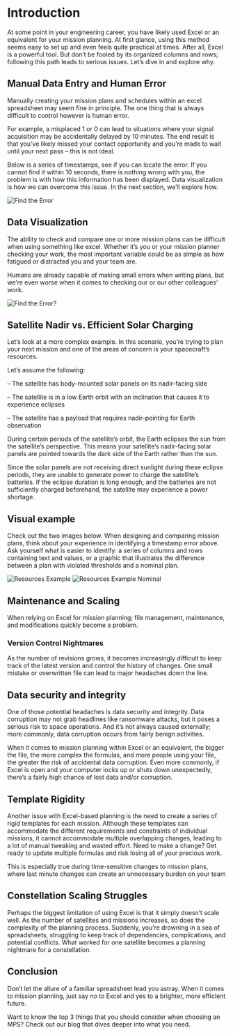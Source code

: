 # Introduction
At some point in your engineering career, you have likely used Excel or an equivalent for your mission planning. At first glance, using this method seems easy to set up and even feels quite practical at times. After all, Excel is a powerful tool. But don’t be fooled by its organized columns and rows; following this path leads to serious issues. Let’s dive in and explore why.

## Manual Data Entry and Human Error
Manually creating your mission plans and schedules within an excel spreadsheet may seem fine in principle. The one thing that is always difficult to control however is human error. 

For example, a misplaced 1 or 0 can lead to situations where your signal acquisition may be accidentally delayed by 10 minutes. The end result is that you’ve likely missed your contact opportunity and you’re made to wait until your next pass – this is not ideal. 

Below is a series of timestamps, see if you can locate the error. If you cannot find it within 10 seconds, there is nothing wrong with you, the problem is with how this information has been displayed. Data visualization is how we can overcome this issue. In the next section, we’ll explore how.

![Find the Error](/images/find-the-error-hidden.png)



## Data Visualization
The ability to check and compare one or more mission plans can be difficult when using something like excel. Whether it’s you or your mission planner checking your work, the most important variable could be as simple as how fatigued or distracted you and your team are. 

Humans are already capable of making small errors when writing plans, but we’re even worse when it comes to checking our or our other colleagues’ work.

![Find the Error?](/images/find-the-error-revealed.png)


## Satellite Nadir vs. Efficient Solar Charging
Let’s look at a more complex example. In this scenario, you’re trying to plan your next mission and one of the areas of concern is your spacecraft’s resources.

Let’s assume the following:

– The satellite has body-mounted solar panels on its nadir-facing side

– The satellite is in a low Earth orbit with an inclination that causes it to experience eclipses

– The satellite has a payload that requires nadir-pointing for Earth observation

During certain periods of the satellite’s orbit, the Earth eclipses the sun from the satellite’s perspective. This means your satellite’s nadir-facing solar panels are pointed towards the dark side of the Earth rather than the sun.

Since the solar panels are not receiving direct sunlight during these eclipse periods, they are unable to generate power to charge the satellite’s batteries. If the eclipse duration is long enough, and the batteries are not sufficiently charged beforehand, the satellite may experience a power shortage.

## Visual example
Check out the two images below. When designing and comparing mission plans, think about your experience in identifying a timestamp error above. Ask yourself what is easier to identify: a series of columns and rows containing text and values, or a graphic that illustrates the difference between a plan with violated thresholds and a nominal plan.

![Resources Example](/images/resourcesExample.png)
![Resources Example Nominal](/images/resourcesExampleNominal.png)

## Maintenance and Scaling
When relying on Excel for mission planning; file management, maintenance, and modifications quickly become a problem.

### Version Control Nightmares
As the number of revisions grows, it becomes increasingly difficult to keep track of the latest version and control the history of changes. One small mistake or overwritten file can lead to major headaches down the line.

## Data security and integrity
One of those potential headaches is data security and integrity. Data corruption may not grab headlines like ransomware attacks, but it poses a serious risk to space operations. And it’s not always caused externally; more commonly, data corruption occurs from fairly benign activities. 

When it comes to mission planning within Excel or an equivalent, the bigger the file, the more complex the formulas, and more people using your file, the greater the risk of accidental data corruption. Even more commonly, if Excel is open and your computer locks up or shuts down unexpectedly, there’s a fairly high chance of lost data and/or corruption. 

## Template Rigidity
Another issue with Excel-based planning is the need to create a series of rigid templates for each mission. Although these templates can accommodate the different requirements and constraints of individual missions, it cannot accommodate multiple overlapping changes, leading to a lot of manual tweaking and wasted effort. Need to make a change? Get ready to update multiple formulas and risk losing all of your precious work.

This is especially true during time-sensitive changes to mission plans, where last minute changes can create an unnecessary burden on your team 

## Constellation Scaling Struggles
Perhaps the biggest limitation of using Excel is that it simply doesn’t scale well. As the number of satellites and missions increases, so does the complexity of the planning process. Suddenly, you’re drowning in a sea of spreadsheets, struggling to keep track of dependencies, complications, and potential conflicts. What worked for one satellite becomes a planning nightmare for a constellation.

## Conclusion
Don’t let the allure of a familiar spreadsheet lead you astray. When it comes to mission planning, just say no to Excel and yes to a brighter, more efficient future. 

Want to know the top 3 things that you should consider when choosing an MPS? Check out our blog that dives deeper into what you need. 